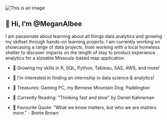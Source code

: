 ![This is an image](https://user-images.githubusercontent.com/102624697/169426819-de7f8559-5d95-4f24-8eec-5ed4e337ad0f.svg)


## 👋 Hi, I’m @MeganAlbee 
I am passionate about learning about all things data analytics and growing my skillset through hands-on learning projects. I am currently working on showcasing a range of data projects, from working with a local homeless shelter to discover impacts on the length of stay to product experience analytics for a sizeable Missoula-based map application. 

- 🌱 Growing my skills in R, SQL, Python, Tableau, SAS, AWS, and more!  

- 👀 I’m interested in finding an internship in data science & analytics!

- 💎 Treasures: Gaming PC, my Bernese Mountain Dog: Paddington

- 📖 Currently Reading: "Thinking fast and slow" by Daniel Kahneman

- 💬 Favourite Quote:
"What we know matters, but who we are matters more." - Breńe Brown

